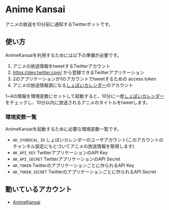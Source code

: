 # Anime Kansai
アニメの放送を10分前に通知するTwitterボットです。

## 使い方
AnimeKansaiを利用するためには以下の準備が必要です。

1. アニメの放送情報をtweetするTwitterアカウント
2. https://dev.twitter.com/ から登録できるTwitterアプリケーション
3. 2のアプリケーションが1のアカウントでtweetするための access token
4. アニメの放送情報源になる[しょぼいカレンダー](http://cal.syoboi.jp/)のアカウント

1~4の情報を環境変数にセットして起動すると、10分に一度[しょぼいカレンダー](http://cal.syoboi.jp/)
をチェックし、10分以内に放送されるアニメのタイトルをtweetします。

### 環境変数一覧

AnimeKansaiを起動するために必要な環境変数一覧です。

- `AK_SYOBOCAL_ID` しょぼいカレンダーのユーザアカウント(このアカウントのチャンネル設定にもとづいてアニメの放送情報を取得します)
- `AK_API_KEY` TwitterアプリケーションのAPI Key
- `AK_API_SECRET` TwitterアプリケーションのAPI Secret
- `AK_TOKEN` Twitterのアプリケーションごとに作られるAPI Key
- `AK_TOKEN_SECRET` Twitterのアプリケーションごとに作られるAPI Secret

## 動いているアカウント

- [AnimeKansai](https://twitter.com/animekansai)

